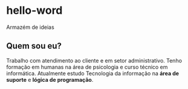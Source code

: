 # hello-word
Armazém de ideias

## Quem sou eu?

Trabalho com atendimento ao cliente e em setor administrativo. Tenho formação em humanas na área de psicologia e curso técnico em informática. Atualmente estudo Tecnologia da informação na **área de suporte** e **lógica de programação**.

